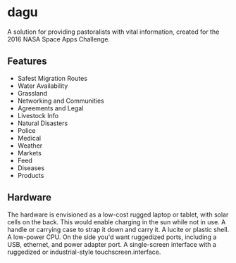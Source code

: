 # dagu
A solution for providing pastoralists with vital information, created for the 2016 NASA Space Apps Challenge.

## Features
* Safest Migration Routes
* Water Availability
* Grassland
* Networking and Communities
* Agreements and Legal
* Livestock Info
* Natural Disasters
* Police
* Medical
* Weather
* Markets
* Feed
* Diseases
* Products

## Hardware
The hardware is envisioned as a low-cost rugged laptop or tablet, with solar cells on the back. This would enable charging in the sun while not in use. A handle or carrying case to strap it down and carry it. A lucite or plastic shell. A low-power CPU. On the side you'd want ruggedized ports, including a USB, ethernet, and power adapter port. A single-screen interface with a ruggedized or industrial-style touchscreen.interface.
